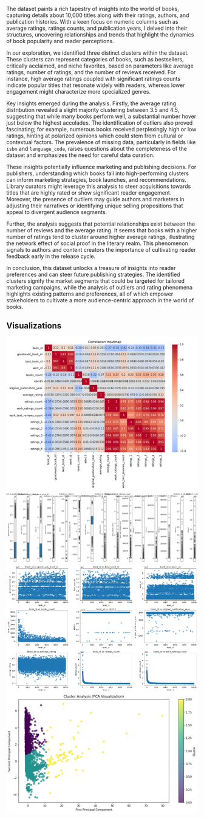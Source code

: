 The dataset paints a rich tapestry of insights into the world of books, capturing details about 10,000 titles along with their ratings, authors, and publication histories. With a keen focus on numeric columns such as average ratings, ratings counts, and publication years, I delved into their structures, uncovering relationships and trends that highlight the dynamics of book popularity and reader perceptions.

In our exploration, we identified three distinct clusters within the dataset. These clusters can represent categories of books, such as bestsellers, critically acclaimed, and niche favorites, based on parameters like average ratings, number of ratings, and the number of reviews received. For instance, high average ratings coupled with significant ratings counts indicate popular titles that resonate widely with readers, whereas lower engagement might characterize more specialized genres.

Key insights emerged during the analysis. Firstly, the average rating distribution revealed a slight majority clustering between 3.5 and 4.5, suggesting that while many books perform well, a substantial number hover just below the highest accolades. The identification of outliers also proved fascinating; for example, numerous books received perplexingly high or low ratings, hinting at polarized opinions which could stem from cultural or contextual factors. The prevalence of missing data, particularly in fields like `isbn` and `language_code`, raises questions about the completeness of the dataset and emphasizes the need for careful data curation.

These insights potentially influence marketing and publishing decisions. For publishers, understanding which books fall into high-performing clusters can inform marketing strategies, book launches, and recommendations. Library curators might leverage this analysis to steer acquisitions towards titles that are highly rated or show significant reader engagement. Moreover, the presence of outliers may guide authors and marketers in adjusting their narratives or identifying unique selling propositions that appeal to divergent audience segments.

Further, the analysis suggests that potential relationships exist between the number of reviews and the average rating. It seems that books with a higher number of ratings tend to cluster around higher average ratings, illustrating the network effect of social proof in the literary realm. This phenomenon signals to authors and content creators the importance of cultivating reader feedback early in the release cycle.

In conclusion, this dataset unlocks a treasure of insights into reader preferences and can steer future publishing strategies. The identified clusters signify the market segments that could be targeted for tailored marketing campaigns, while the analysis of outliers and rating phenomena highlights existing patterns and preferences, all of which empower stakeholders to cultivate a more audience-centric approach in the world of books.

## Visualizations
![Correlation Heatmap](correlation_heatmap.png)
![Outliers Boxplot](outliers_boxplot.png)
![Scatter Plots](scatter_plots.png)
![Cluster Analysis](cluster_analysis.png)
